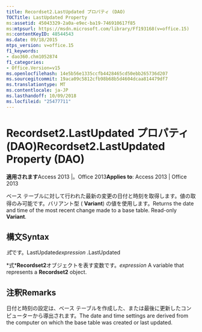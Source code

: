 ```yaml
---
title: Recordset2.LastUpdated プロパティ (DAO)
TOCTitle: LastUpdated Property
ms:assetid: 45043329-2a0a-e9ec-ba19-746910617f85
ms:mtpsurl: https://msdn.microsoft.com/library/Ff193168(v=office.15)
ms:contentKeyID: 48544543
ms.date: 09/18/2015
mtps_version: v=office.15
f1_keywords:
- dao360.chm1052874
f1_categories:
- Office.Version=v15
ms.openlocfilehash: 14e5b56e1335ccfb4428465cd50ebb265736d207
ms.sourcegitcommit: 19aca09c5812cfb98b68b5d4604dcaa814479df7
ms.translationtype: MT
ms.contentlocale: ja-JP
ms.lasthandoff: 10/09/2018
ms.locfileid: "25477711"
---
```

# <a name="recordset2lastupdated-property-dao"></a><span data-ttu-id="0e13a-102">Recordset2.LastUpdated プロパティ (DAO)</span><span class="sxs-lookup"><span data-stu-id="0e13a-102">Recordset2.LastUpdated Property (DAO)</span></span>


<span data-ttu-id="0e13a-103">**適用されます**Access 2013 |。Office 2013</span><span class="sxs-lookup"><span data-stu-id="0e13a-103">**Applies to**: Access 2013 | Office 2013</span></span>

<span data-ttu-id="0e13a-p101">ベース テーブルに対して行われた最新の変更の日付と時刻を取得します。値の取得のみ可能です。バリアント型 ( **Variant**) の値を使用します。</span><span class="sxs-lookup"><span data-stu-id="0e13a-p101">Returns the date and time of the most recent change made to a base table. Read-only **Variant**.</span></span>

## <a name="syntax"></a><span data-ttu-id="0e13a-106">構文</span><span class="sxs-lookup"><span data-stu-id="0e13a-106">Syntax</span></span>

<span data-ttu-id="0e13a-107">*式*です。LastUpdated</span><span class="sxs-lookup"><span data-stu-id="0e13a-107">*expression* .LastUpdated</span></span>

<span data-ttu-id="0e13a-108">\*式\***Recordset2**オブジェクトを表す変数です。</span><span class="sxs-lookup"><span data-stu-id="0e13a-108">*expression* A variable that represents a **Recordset2** object.</span></span>

## <a name="remarks"></a><span data-ttu-id="0e13a-109">注釈</span><span class="sxs-lookup"><span data-stu-id="0e13a-109">Remarks</span></span>

<span data-ttu-id="0e13a-110">日付と時刻の設定は、ベース テーブルを作成した、または最後に更新したコンピューターから導出されます。</span><span class="sxs-lookup"><span data-stu-id="0e13a-110">The date and time settings are derived from the computer on which the base table was created or last updated.</span></span>

